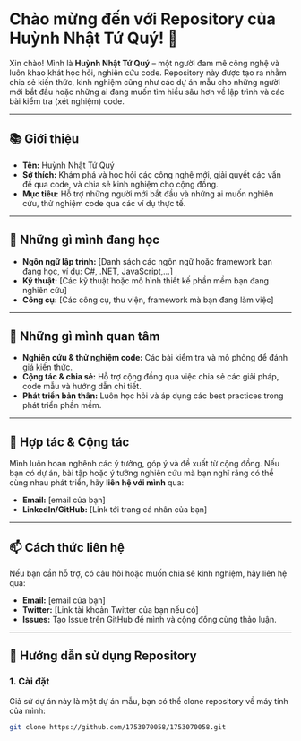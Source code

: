 # Chào mừng đến với Repository của Huỳnh Nhật Tứ Quý! 👋

Xin chào! Mình là **Huỳnh Nhật Tứ Quý** – một người đam mê công nghệ và luôn khao khát học hỏi, nghiên cứu code. Repository này được tạo ra nhằm chia sẻ kiến thức, kinh nghiệm cũng như các dự án mẫu cho những người mới bắt đầu hoặc những ai đang muốn tìm hiểu sâu hơn về lập trình và các bài kiểm tra (xét nghiệm) code.

---

## 📚 Giới thiệu

- **Tên:** Huỳnh Nhật Tứ Quý
- **Sở thích:** Khám phá và học hỏi các công nghệ mới, giải quyết các vấn đề qua code, và chia sẻ kinh nghiệm cho cộng đồng.
- **Mục tiêu:** Hỗ trợ những người mới bắt đầu và những ai muốn nghiên cứu, thử nghiệm code qua các ví dụ thực tế.

---

## 🌱 Những gì mình đang học

- **Ngôn ngữ lập trình:** [Danh sách các ngôn ngữ hoặc framework bạn đang học, ví dụ: C#, .NET, JavaScript,...]
- **Kỹ thuật:** [Các kỹ thuật hoặc mô hình thiết kế phần mềm bạn đang nghiên cứu]
- **Công cụ:** [Các công cụ, thư viện, framework mà bạn đang làm việc]

---

## 👀 Những gì mình quan tâm

- **Nghiên cứu & thử nghiệm code:** Các bài kiểm tra và mô phỏng để đánh giá kiến thức.
- **Cộng tác & chia sẻ:** Hỗ trợ cộng đồng qua việc chia sẻ các giải pháp, code mẫu và hướng dẫn chi tiết.
- **Phát triển bản thân:** Luôn học hỏi và áp dụng các best practices trong phát triển phần mềm.

---

## 💞️ Hợp tác & Cộng tác

Mình luôn hoan nghênh các ý tưởng, góp ý và đề xuất từ cộng đồng. Nếu bạn có dự án, bài tập hoặc ý tưởng nghiên cứu mà bạn nghĩ rằng có thể cùng nhau phát triển, hãy **liên hệ với mình** qua:

- **Email:** [email của bạn]
- **LinkedIn/GitHub:** [Link tới trang cá nhân của bạn]

---

## 📫 Cách thức liên hệ

Nếu bạn cần hỗ trợ, có câu hỏi hoặc muốn chia sẻ kinh nghiệm, hãy liên hệ qua:
- **Email:** [email của bạn]
- **Twitter:** [Link tài khoản Twitter của bạn nếu có]
- **Issues:** Tạo Issue trên GitHub để mình và cộng đồng cùng thảo luận.

---

## 🚀 Hướng dẫn sử dụng Repository

### 1. Cài đặt

Giả sử dự án này là một dự án mẫu, bạn có thể clone repository về máy tính của mình:

```bash
git clone https://github.com/1753070058/1753070058.git
